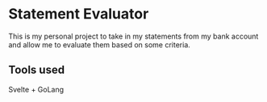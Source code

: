 # Statement Evaluator

This is my personal project to take in my statements from my bank account and allow me to evaluate them based on some criteria.

## Tools used
Svelte + GoLang